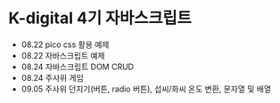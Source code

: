 # K-digital 4기 자바스크립트
+ 08.22 pico css 활용 예제
+ 08.22 자바스크립트 예제
+ 08.24 자바스크립트 DOM CRUD
+ 08.24 주사위 게임
+ 09.05 주사위 던지기(버튼, radio 버튼), 섭씨/화씨 온도 변환, 문자열 및 배열